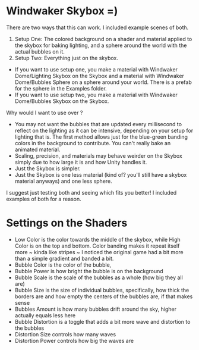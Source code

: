 Windwaker Skybox =)
======================================================================
There are two ways that this can work. I included example scenes of both.

1) Setup One: The colored background on a shader and material applied to the skybox for baking lighting, and a sphere around the world with the actual bubbles on it.
2) Setup Two: Everything just on the skybox.

- If you want to use setup one, you make a material with Windwaker Dome/Lighting Skybox on the Skybox and a material with Windwaker Dome/Bubbles Sphere on a sphere around your world. There is a prefab for the sphere in the Examples folder.
- If you want to use setup two, you make a material with Windwaker Dome/Bubbles Skybox on the Skybox.

Why would I want to use <x> over <y>?
- You may not want the bubbles that are updated every millisecond to reflect on the lighting as it can be intensive, depending on your setup for lighting that is. The first method allows just for the blue-green banding colors in the background to contribute. You can't really bake an animated material.
- Scaling, precision, and materials may behave weirder on the Skybox simply due to how large it is and how Unity handles it.
- Just the Skybox is simpler.
- Just the Skybox is one less material (kind of? you'll still have a skybox material anyways) and one less sphere.

I suggest just testing both and seeing which fits you better! I included examples of both for a reason.

Settings on the Shaders
====================================================================== 
- Low Color is the color towards the middle of the skybox, while High Color is on the top and bottom. Color banding makes it repeat itself more ~ kinda like stripes ~ I noticed the original game had a bit more than a simple gradient and banded a bit.
- Bubble Color is the color of the bubble,
- Bubble Power is how bright the bubble is on the background
- Bubble Scale is the scale of the bubbles as a whole (how big they all are)
- Bubble Size is the size of individual bubbles, specifically, how thick the borders are and how empty the centers of the bubbles are, if that makes sense
- Bubbles Amount is how many bubbles drift around the sky, higher actually equals less here
- Bubble Distortion is a toggle that adds a bit more wave and distortion to the bubbles
- Distortion Size controls how many waves
- Distortion Power controls how big the waves are